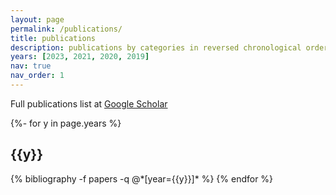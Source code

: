 ```yaml
---
layout: page
permalink: /publications/
title: publications
description: publications by categories in reversed chronological order. generated by jekyll-scholar.
years: [2023, 2021, 2020, 2019]
nav: true
nav_order: 1
---
```


<p>
Full publications list at <a href="https://scholar.google.com/citations?user=4Q4zhC0AAAAJ&hl=en" target="_blank">Google Scholar</a>
</p>
<!-- _pages/publications.md -->
<div class="publications">

{%- for y in page.years %}

  <h2 class="year">{{y}}</h2>
  {% bibliography -f papers -q @*[year={{y}}]* %}
{% endfor %}

</div>
